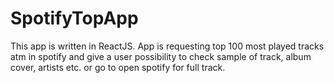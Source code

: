 # SpotifyTopApp

This app is written in ReactJS. App is requesting top 100 most played tracks atm in spotify and give a user possibility to check sample of track, album cover, artists etc. or go to open spotify for full track.

